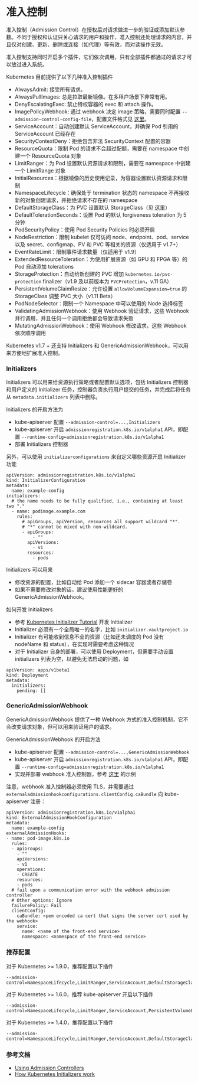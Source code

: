 # 准入控制



准入控制（Admission Control）在授权后对请求做进一步的验证或添加默认参数。不同于授权和认证只关心请求的用户和操作，准入控制还处理请求的内容，并且仅对创建、更新、删除或连接（如代理）等有效，而对读操作无效。

准入控制支持同时开启多个插件，它们依次调用，只有全部插件都通过的请求才可以放过进入系统。

Kubernetes 目前提供了以下几种准入控制插件

* AlwaysAdmit: 接受所有请求。
* AlwaysPullImages: 总是拉取最新镜像。在多租户场景下非常有用。
* DenyEscalatingExec: 禁止特权容器的 exec 和 attach 操作。
* ImagePolicyWebhook: 通过 webhook 决定 image 策略，需要同时配置 `--admission-control-config-file`，配置文件格式见 [这里](https://kubernetes.io/docs/admin/admission-controllers/#configuration-file-format)。
* ServiceAccount：自动创建默认 ServiceAccount，并确保 Pod 引用的 ServiceAccount 已经存在
* SecurityContextDeny：拒绝包含非法 SecurityContext 配置的容器
* ResourceQuota：限制 Pod 的请求不会超过配额，需要在 namespace 中创建一个 ResourceQuota 对象
* LimitRanger：为 Pod 设置默认资源请求和限制，需要在 namespace 中创建一个 LimitRange 对象
* InitialResources：根据镜像的历史使用记录，为容器设置默认资源请求和限制
* NamespaceLifecycle：确保处于 termination 状态的 namespace 不再接收新的对象创建请求，并拒绝请求不存在的 namespace
* DefaultStorageClass：为 PVC 设置默认 StorageClass（见 [这里](https://github.com/feiskyer/kubernetes-handbook/blob/master/concepts/persistent-volume.md#StorageClass)）
* DefaultTolerationSeconds：设置 Pod 的默认 forgiveness toleration 为 5 分钟
* PodSecurityPolicy：使用 Pod Security Policies 时必须开启
* NodeRestriction：限制 kubelet 仅可访问 node、endpoint、pod、service 以及 secret、configmap、PV 和 PVC 等相关的资源（仅适用于 v1.7+）
* EventRateLimit：限制事件请求数量（仅适用于 v1.9）
* ExtendedResourceToleration：为使用扩展资源（如 GPU 和 FPGA 等）的 Pod 自动添加 tolerations
* StorageProtection：自动给新创建的 PVC 增加 `kubernetes.io/pvc-protection` finalizer（v1.9 及以前版本为 `PVCProtection`，v.11 GA）
* PersistentVolumeClaimResize：允许设置 `allowVolumeExpansion=true` 的 StorageClass 调整 PVC 大小（v1.11 Beta）
* PodNodeSelector：限制一个 Namespace 中可以使用的 Node 选择标签
* ValidatingAdmissionWebhook：使用 Webhook 验证请求，这些 Webhook 并行调用，并且任何一个调用拒绝都会导致请求失败
* MutatingAdmissionWebhook：使用 Webhook 修改请求，这些 Webhook 依次顺序调用

Kubernetes v1.7 + 还支持 Initializers 和 GenericAdmissionWebhook，可以用来方便地扩展准入控制。

### Initializers

Initializers 可以用来给资源执行策略或者配置默认选项，包括 Initializers 控制器和用户定义的 Initializer 任务，控制器负责执行用户提交的任务，并完成后将任务从 `metadata.initializers` 列表中删除。

Initializers 的开启方法为

* kube-apiserver 配置 `--admission-control=...,Initializers`
* kube-apiserver 开启 `admissionregistration.k8s.io/v1alpha1` API，即配置 `--runtime-config=admissionregistration.k8s.io/v1alpha1`
* 部署 Initializers 控制器

另外，可以使用 `initializerconfigurations` 来自定义哪些资源开启 Initializer 功能

```text
apiVersion: admissionregistration.k8s.io/v1alpha1
kind: InitializerConfiguration
metadata:
  name: example-config
initializers:
  # the name needs to be fully qualified, i.e., containing at least two "."
  - name: podimage.example.com
    rules:
      # apiGroups, apiVersion, resources all support wildcard "*".
      # "*" cannot be mixed with non-wildcard.
      - apiGroups:
          - ""
        apiVersions:
          - v1
        resources:
          - pods
```

Initializers 可以用来

* 修改资源的配置，比如自动给 Pod 添加一个 sidecar 容器或者存储卷
* 如果不需要修改对象的话，建议使用性能更好的 GenericAdmissionWebhook。

如何开发 Initializers

* 参考 [Kubernetes Initializer Tutorial](https://github.com/kelseyhightower/kubernetes-initializer-tutorial) 开发 Initializer
* Initializer 必须有一个全局唯一的名字，比如 `initializer.vaultproject.io`
* Initializer 有可能收到信息不全的资源（比如还未调度的 Pod 没有 nodeName 和 status），在实现时需要考虑这种情况
* 对于 Initializer 自身的部署，可以使用 Deployment，但需要手动设置 initializers 列表为空，以避免无法启动的问题，如

```text
apiVersion: apps/v1beta1
kind: Deployment
metadata:
  initializers:
    pending: []
```

### GenericAdmissionWebhook

GenericAdmissionWebhook 提供了一种 Webhook 方式的准入控制机制，它不会改变请求对象，但可以用来验证用户的请求。

GenericAdmissionWebhook 的开启方法

* kube-apiserver 配置 `--admission-control=...,GenericAdmissionWebhook`
* kube-apiserver 开启 `admissionregistration.k8s.io/v1alpha1` API，即配置 `--runtime-config=admissionregistration.k8s.io/v1alpha1`
* 实现并部署 webhook 准入控制器，参考 [这里](https://github.com/caesarxuchao/example-webhook-admission-controller) 的示例

注意，webhook 准入控制器必须使用 TLS，并需要通过 `externaladmissionhookconfigurations.clientConfig.caBundle` 向 kube-apiserver 注册：

```text
apiVersion: admissionregistration.k8s.io/v1alpha1
kind: ExternalAdmissionHookConfiguration
metadata:
  name: example-config
externalAdmissionHooks:
- name: pod-image.k8s.io
  rules:
  - apiGroups:
    - ""
    apiVersions:
    - v1
    operations:
    - CREATE
    resources:
    - pods
  # fail upon a communication error with the webhook admission controller
  # Other options: Ignore
  failurePolicy: Fail
  clientConfig:
    caBundle: <pem encoded ca cert that signs the server cert used by the webhook>
    service:
      name: <name of the front-end service>
      namespace: <namespace of the front-end service>
```

### 推荐配置

对于 Kubernetes &gt;= 1.9.0，推荐配置以下插件

```text
--admission-control=NamespaceLifecycle,LimitRanger,ServiceAccount,DefaultStorageClass,DefaultTolerationSeconds,MutatingAdmissionWebhook,ValidatingAdmissionWebhook,ResourceQuota
```

对于 Kubernetes &gt;= 1.6.0，推荐 kube-apiserver 开启以下插件

```text
--admission-control=NamespaceLifecycle,LimitRanger,ServiceAccount,PersistentVolumeLabel,DefaultStorageClass,ResourceQuota,DefaultTolerationSeconds
```

对于 Kubernetes &gt;= 1.4.0，推荐配置以下插件

```text
--admission-control=NamespaceLifecycle,LimitRanger,ServiceAccount,DefaultStorageClass,ResourceQuota
```

### 参考文档

* [Using Admission Controllers](https://kubernetes.io/docs/admin/admission-controllers/)
* [How Kubernetes Initializers work](https://medium.com/google-cloud/how-kubernetes-initializers-work-22f6586e1589)

